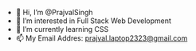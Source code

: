- 👋 Hi, I’m @PrajvalSingh
- 👀 I’m interested in Full Stack Web Development
- 🌱 I’m currently learning CSS
- 📫 My Email Addres: prajval.laptop2323@gmail.com

<!---
PrajvalSingh/PrajvalSingh is a ✨ special ✨ repository because its `README.md` (this file) appears on your GitHub profile.
You can click the Preview link to take a look at your changes.
--->
